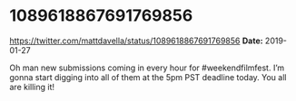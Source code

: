 # 1089618867691769856
https://twitter.com/mattdavella/status/1089618867691769856
**Date:** 2019-01-27

Oh man new submissions coming in every hour for #weekendfilmfest. I’m gonna start digging into all of them at the 5pm PST deadline today. You all are killing it!
